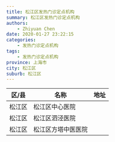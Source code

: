 ```yaml
---
title: 松江区发热门诊定点机构
summary: 松江区发热门诊定点机构
authors: 
    - Zhiyuan Chen
date: 2020-01-27 23:22:15
categories: 
    - 发热门诊定点机构
tags: 
    - 发热门诊定点机构
province: 上海市
city: 松江区
suburb: 松江区
---
```


|  区/县  |  名称  |  地址  |
|------|-------|------|
|  松江区  |  松江区中心医院  |    
|  松江区  |  松江区泗泾医院  |    
|  松江区  |  松江区方塔中医医院  |    

